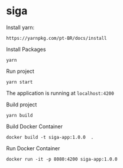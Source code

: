 # siga

Install yarn:

`https://yarnpkg.com/pt-BR/docs/install`

Install Packages

```
yarn
```

Run project

```
yarn start
```
The application is running at `localhost:4200`


Build project

```
yarn build
```
Build Docker Container

```
docker build -t siga-app:1.0.0  . 
```
Run Docker Container

```
docker run -it -p 8080:4200 siga-app:1.0.0
```









